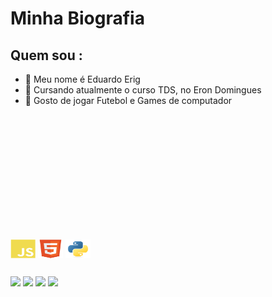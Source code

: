 # Minha Biografia 


## Quem sou :

- 🦜 Meu nome é Eduardo Erig
- 📖 Cursando atualmente o curso TDS, no Eron Domingues
- 🏃 Gosto de jogar Futebol e Games de computador

  
<div>
<a href://beacons.ai/eduardoerig">
<img height="180cm" src"https://github-readme-stats.vercel.app/api?username=eduardoerig&show_icons=true&theme=dracula&include_all_commits=true&count_private=true"/>
<img height="180cm" src"https://github-readme-stats.vercel.app/api/top-langs/?username=eduardoerig&layout=compact&langs_count=16&theme=dracula"/>
</div>
  
  
<div style="display: inline_block"><br>
  <img align="center" alt="Rafa-Js" height="30" width="40" src="https://raw.githubusercontent.com/devicons/devicon/master/icons/javascript/javascript-plain.svg">
  <img align="center" alt="Rafa-HTML" height="30" width="40" src="https://raw.githubusercontent.com/devicons/devicon/master/icons/html5/html5-original.svg">
  <img align="center" alt="Rafa-Python" height="30" width="40" src="https://raw.githubusercontent.com/devicons/devicon/master/icons/python/python-original.svg">
  
</div>
  
  ##
 
<div> 
  <a href="https://youtube.com/@erig2772?si=7JhX-b1hVB4plooV" target="_blank"><img src="https://img.shields.io/badge/YouTube-FF0000?style=for-the-badge&logo=youtube&logoColor=white" target="_blank"></a>
  <a href="https://instagram.com/eduardoerig_?igshid=M2RkZGJiMzhjOQ==" target="_blank"><img src="https://img.shields.io/badge/-Instagram-%23E4405F?style=for-the-badge&logo=instagram&logoColor=white" target="_blank"></a>
 <a href="https://discord.com/invite/HM4Xz5UM" target="_blank"><img src="https://img.shields.io/badge/Discord-7289DA?style=for-the-badge&logo=discord&logoColor=white" target="_blank"></a> 
  <a href = "mailto: eduardoferig@gmail.com"><img src="https://img.shields.io/badge/-Gmail-%23333?style=for-the-badge&logo=gmail&logoColor=white" target="_blank"></a>
  
</div>

